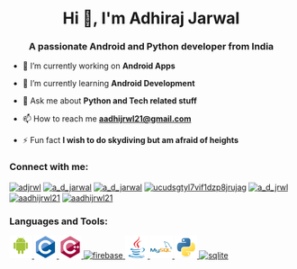 <h1 align="center">Hi 👋, I'm Adhiraj Jarwal</h1>
<h3 align="center">A passionate Android and Python developer from India</h3>

- 🔭 I’m currently working on **Android Apps**

- 🌱 I’m currently learning **Android Development**

- 💬 Ask me about **Python and Tech related stuff**

- 📫 How to reach me **aadhijrwl21@gmail.com**

- ⚡ Fun fact **I wish to do skydiving but am afraid of heights**

<h3 align="left">Connect with me:</h3>
<p align="left">
<a href="https://linkedin.com/in/adjrwl" target="blank"><img align="center" src="https://raw.githubusercontent.com/rahuldkjain/github-profile-readme-generator/master/src/images/icons/Social/linked-in-alt.svg" alt="adjrwl" height="30" width="40" /></a>
<a href="https://stackoverflow.com/users/a_d_jarwal" target="blank"><img align="center" src="https://raw.githubusercontent.com/rahuldkjain/github-profile-readme-generator/master/src/images/icons/Social/stack-overflow.svg" alt="a_d_jarwal" height="30" width="40" /></a>
<a href="https://instagram.com/a_d_jarwal" target="blank"><img align="center" src="https://raw.githubusercontent.com/rahuldkjain/github-profile-readme-generator/master/src/images/icons/Social/instagram.svg" alt="a_d_jarwal" height="30" width="40" /></a>
<a href="https://www.youtube.com/c/ucudsgtyl7vif1dzp8jrujag" target="blank"><img align="center" src="https://raw.githubusercontent.com/rahuldkjain/github-profile-readme-generator/master/src/images/icons/Social/youtube.svg" alt="ucudsgtyl7vif1dzp8jrujag" height="30" width="40" /></a>
<a href="https://www.codechef.com/users/a_d_jrwl" target="blank"><img align="center" src="https://cdn.jsdelivr.net/npm/simple-icons@3.1.0/icons/codechef.svg" alt="a_d_jrwl" height="30" width="40" /></a>
<a href="https://www.hackerrank.com/aadhijrwl21" target="blank"><img align="center" src="https://raw.githubusercontent.com/rahuldkjain/github-profile-readme-generator/master/src/images/icons/Social/hackerrank.svg" alt="aadhijrwl21" height="30" width="40" /></a>
<a href="https://www.hackerearth.com/aadhijrwl21" target="blank"><img align="center" src="https://raw.githubusercontent.com/rahuldkjain/github-profile-readme-generator/master/src/images/icons/Social/hackerearth.svg" alt="aadhijrwl21" height="30" width="40" /></a>
</p>

<h3 align="left">Languages and Tools:</h3>
<p align="left"> <a href="https://developer.android.com" target="_blank" rel="noreferrer"> <img src="https://raw.githubusercontent.com/devicons/devicon/master/icons/android/android-original-wordmark.svg" alt="android" width="40" height="40"/> </a> <a href="https://www.cprogramming.com/" target="_blank" rel="noreferrer"> <img src="https://raw.githubusercontent.com/devicons/devicon/master/icons/c/c-original.svg" alt="c" width="40" height="40"/> </a> <a href="https://www.w3schools.com/cpp/" target="_blank" rel="noreferrer"> <img src="https://raw.githubusercontent.com/devicons/devicon/master/icons/cplusplus/cplusplus-original.svg" alt="cplusplus" width="40" height="40"/> </a> <a href="https://firebase.google.com/" target="_blank" rel="noreferrer"> <img src="https://www.vectorlogo.zone/logos/firebase/firebase-icon.svg" alt="firebase" width="40" height="40"/> </a> <a href="https://www.java.com" target="_blank" rel="noreferrer"> <img src="https://raw.githubusercontent.com/devicons/devicon/master/icons/java/java-original.svg" alt="java" width="40" height="40"/> </a> <a href="https://www.mysql.com/" target="_blank" rel="noreferrer"> <img src="https://raw.githubusercontent.com/devicons/devicon/master/icons/mysql/mysql-original-wordmark.svg" alt="mysql" width="40" height="40"/> </a> <a href="https://www.python.org" target="_blank" rel="noreferrer"> <img src="https://raw.githubusercontent.com/devicons/devicon/master/icons/python/python-original.svg" alt="python" width="40" height="40"/> </a> <a href="https://www.sqlite.org/" target="_blank" rel="noreferrer"> <img src="https://www.vectorlogo.zone/logos/sqlite/sqlite-icon.svg" alt="sqlite" width="40" height="40"/> </a> </p>
